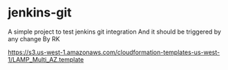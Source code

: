 # jenkins-git

A simple project to test jenkins git integration
And it should be triggered by any change 
By RK


https://s3.us-west-1.amazonaws.com/cloudformation-templates-us-west-1/LAMP_Multi_AZ.template
